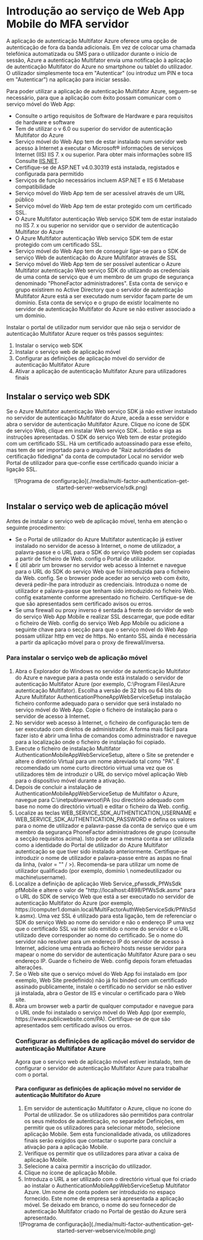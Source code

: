 <properties 
    pageTitle="Introdução ao serviço de Web App Mobile do MFA servidor"
    description="A aplicação de autenticação Multifator Azure oferece uma opção de autenticação de fora da banda adicionais.  Permite que o servidor MFA para utilizar as notificações push para os utilizadores."
    services="multi-factor-authentication"
    documentationCenter=""
    authors="kgremban"
    manager="femila"
    editor="curtland"/>

<tags
    ms.service="multi-factor-authentication"
    ms.workload="identity"
    ms.tgt_pltfrm="na"
    ms.devlang="na"
    ms.topic="get-started-article"
    ms.date="08/04/2016"
    ms.author="kgremban"/>

# <a name="getting-started-the-mfa-server-mobile-app-web-service"></a>Introdução ao serviço de Web App Mobile do MFA servidor

A aplicação de autenticação Multifator Azure oferece uma opção de autenticação de fora da banda adicionais. Em vez de colocar uma chamada telefónica automatizada ou SMS para o utilizador durante o início de sessão, Azure a autenticação Multifator envia uma notificação à aplicação de autenticação Multifator do Azure no smartphone ou tablet do utilizador. O utilizador simplesmente toca em "Autenticar" (ou introduz um PIN e toca em "Autenticar") na aplicação para iniciar sessão.

Para poder utilizar a aplicação de autenticação Multifator Azure, seguem-se necessário, para que a aplicação com êxito possam comunicar com o serviço móvel do Web App:

- Consulte o artigo requisitos de Software de Hardware e para requisitos de hardware e software
- Tem de utilizar o v 6.0 ou superior do servidor de autenticação Multifator do Azure
- Serviço móvel do Web App tem de estar instalado num servidor web acesso à Internet a executar o Microsoft® informações de serviços Internet (IIS) IIS 7. x ou superior.  Para obter mais informações sobre IIS Consulte [IIS.NET](http://www.iis.net/).
- Certifique-se de ASP.NET v4.0.30319 está instalada, registados e configurada para permitido
- Serviços de função necessários incluem ASP.NET e IIS 6 Metabase compatibilidade
- Serviço móvel do Web App tem de ser acessível através de um URL público
- Serviço móvel do Web App tem de estar protegido com um certificado SSL.
- O Azure Multifator autenticação Web serviço SDK tem de estar instalado no IIS 7. x ou superior no servidor que o servidor de autenticação Multifator do Azure
- O Azure Multifator autenticação Web serviço SDK tem de estar protegido com um certificado SSL.
- Serviço móvel do Web App tem de conseguir ligar-se para o SDK de serviço Web de autenticação do Azure Multifator através de SSL
- Serviço móvel do Web App tem de ser possível autenticar o Azure Multifator autenticação Web serviço SDK do utilizando as credenciais de uma conta de serviço que é um membro de um grupo de segurança denominado "PhoneFactor administradores". Esta conta de serviço e grupo existirem no Active Directory que o servidor de autenticação Multifator Azure está a ser executado num servidor façam parte de um domínio. Esta conta de serviço e o grupo de existir localmente no servidor de autenticação Multifator do Azure se não estiver associado a um domínio.


Instalar o portal de utilizador num servidor que não seja o servidor de autenticação Multifator Azure requer os três passos seguintes:

1. Instalar o serviço web SDK
2. Instalar o serviço web de aplicação móvel
3. Configurar as definições de aplicação móvel do servidor de autenticação Multifator Azure
4. Ativar a aplicação de autenticação Multifator Azure para utilizadores finais

## <a name="install-the-web-service-sdk"></a>Instalar o serviço web SDK

Se o Azure Multifator autenticação Web serviço SDK já não estiver instalado no servidor de autenticação Multifator do Azure, aceda a esse servidor e abra o servidor de autenticação Multifator Azure. Clique no ícone de SDK de serviço Web, clique em instalar Web serviço SDK... botão e siga as instruções apresentadas. O SDK do serviço Web tem de estar protegido com um certificado SSL. Há um certificado autoassinado para esse efeito, mas tem de ser importado para o arquivo de "Raiz autoridades de certificação fidedigna" da conta de computador Local no servidor web Portal de utilizador para que-confie esse certificado quando iniciar a ligação SSL.

<center>![Programa de configuração](./media/multi-factor-authentication-get-started-server-webservice/sdk.png)</center>

## <a name="install-the-mobile-app-web-service"></a>Instalar o serviço web de aplicação móvel
Antes de instalar o serviço web de aplicação móvel, tenha em atenção o seguinte procedimento:

- Se o Portal de utilizador do Azure Multifator autenticação já estiver instalado no servidor de acesso à Internet, o nome de utilizador, a palavra-passe e o URL para o SDK do serviço Web podem ser copiadas a partir de ficheiro de Web. config o Portal de utilizador.
- É útil abrir um browser no servidor web acesso à Internet e navegue para o URL do SDK do serviço Web que foi introduzida para o ficheiro da Web. config. Se o browser pode aceder ao serviço web com êxito, deverá pedir-lhe para introduzir as credenciais. Introduza o nome de utilizador e palavra-passe que tenham sido introduzido no ficheiro Web. config exatamente conforme apresentado no ficheiro. Certifique-se de que são apresentados sem certificado avisos ou erros.
- Se uma firewall ou proxy inverso é sentada à frente do servidor de web do serviço Web App Mobile e realizar SSL descarregar, que pode editar o ficheiro de Web. config do serviço Web App Mobile ou adicione a seguinte chave para o <appSettings> secção para que o serviço móvel do Web App possam utilizar http em vez de https. No entanto SSL ainda é necessária a partir da aplicação móvel para o proxy de firewall/inversa. <add key="SSL_REQUIRED" value="false"/>

### <a name="to-install-the-mobile-app-web-service"></a>Para instalar o serviço web de aplicação móvel

<ol>
<li>Abra o Explorador do Windows no servidor de autenticação Multifator do Azure e navegue para a pasta onde está instalado o servidor de autenticação Multifator Azure (por exemplo, C:\Program Files\Azure autenticação Multifator). Escolha a versão de 32 bits ou 64 bits do Azure Multifator AuthenticationPhoneAppWebServiceSetup instalação ficheiro conforme adequado para o servidor que será instalado no serviço móvel do Web App. Copie o ficheiro de instalação para o servidor de acesso à Internet.</li>

<li>No servidor web acesso à Internet, o ficheiro de configuração tem de ser executado com direitos de administrador. A forma mais fácil para fazer isto é abrir uma linha de comandos como administrador e navegue para a localização onde o ficheiro de instalação foi copiado.</li>  

<li>Execute o ficheiro de instalação Multifator AuthenticationMobileAppWebServiceSetup, altere o Site se pretender e altere o diretório Virtual para um nome abreviado tal como "PA". É recomendado um nome curto directório virtual uma vez que os utilizadores têm de introduzir o URL do serviço móvel aplicação Web para o dispositivo móvel durante a ativação.</li>

<li>Depois de concluir a instalação de AuthenticationMobileAppWebServiceSetup de Multifator o Azure, navegue para C:\inetpub\wwwroot\PA (ou directório adequado com base no nome do directório virtual) e editar o ficheiro da Web. config.</li>  

<li>Localize as teclas WEB_SERVICE_SDK_AUTHENTICATION_USERNAME e WEB_SERVICE_SDK_AUTHENTICATION_PASSWORD e defina os valores para o nome de utilizador e palavra-passe da conta de serviço que é um membro da segurança PhoneFactor administradores de grupo (consulte a secção requisitos acima). Isto pode ser a mesma conta a ser utilizada como a identidade do Portal de utilizador do Azure Multifator autenticação se que tiver sido instalado anteriormente. Certifique-se introduzir o nome de utilizador e palavra-passe entre as aspas no final da linha, (valor = "" / >). Recomenda-se para utilizar um nome de utilizador qualificado (por exemplo, domínio \ nomedeutilizador ou machine\username).</li>  

<li>Localize a definição de aplicação Web Service_pfwssdk_PfWsSdk pfMobile e altere o valor de "http://localhost:4898/PfWsSdk.asmx" para o URL do SDK de serviço Web que está a ser executado no servidor de autenticação Multifator do Azure (por exemplo, https://computer1.domain.local/MultiFactorAuthWebServiceSdk/PfWsSdk.asmx). Uma vez SSL é utilizado para esta ligação, tem de referenciar o SDK do serviço Web ao nome do servidor e não o endereço IP uma vez que o certificado SSL vai ter sido emitido o nome do servidor e o URL utilizado deve corresponder ao nome do certificado. Se o nome do servidor não resolver para um endereço IP do servidor de acesso à Internet, adicione uma entrada ao ficheiro hosts nesse servidor para mapear o nome do servidor de autenticação Multifator Azure para o seu endereço IP. Guarde o ficheiro de Web. config depois foram efetuadas alterações.</li>  

<li>Se o Web site que o serviço móvel do Web App foi instalado em (por exemplo, Web Site predefinido) não já foi binded com um certificado assinado publicamente, instale o certificado no servidor se não estiver já instalada, abra o Gestor de IIS e vincular o certificado para o Web site.</li>  

<li>Abra um browser web a partir de qualquer computador e navegue para o URL onde foi instalado o serviço móvel do Web App (por exemplo, https://www.publicwebsite.com/PA). Certifique-se de que são apresentados sem certificado avisos ou erros.</li>

### <a name="configure-the-mobile-app-settings-in-the-azure-multi-factor-authentication-server"></a>Configurar as definições de aplicação móvel do servidor de autenticação Multifator Azure
Agora que o serviço web de aplicação móvel estiver instalado, tem de configurar o servidor de autenticação Multifator Azure para trabalhar com o portal.

#### <a name="to-configure-the-mobile-app-settings-in-the-azure-multi-factor-authentication-server"></a>Para configurar as definições de aplicação móvel no servidor de autenticação Multifator do Azure

1. Em servidor de autenticação Multifator o Azure, clique no ícone do Portal de utilizador. Se os utilizadores são permitidos para controlar os seus métodos de autenticação, no separador Definições, em permitir que os utilizadores para selecionar método, selecione aplicação Mobile. Sem esta funcionalidade ativada, os utilizadores finais serão exigidos que contactar o suporte para concluir a ativação para a aplicação Mobile.
2. Verifique os permitir que os utilizadores para ativar a caixa de aplicação Mobile.
3. Selecione a caixa permitir a inscrição do utilizador.
4. Clique no ícone de aplicação Mobile.
5. Introduza o URL a ser utilizado com o directório virtual que foi criado ao instalar o AuthenticationMobileAppWebServiceSetup Multifator Azure. Um nome de conta podem ser introduzido no espaço fornecido. Este nome de empresa será apresentada a aplicação móvel. Se deixado em branco, o nome do seu fornecedor de autenticação Multifator criado no Portal de gestão do Azure será apresentado.



<center>![Programa de configuração](./media/multi-factor-authentication-get-started-server-webservice/mobile.png)</center>
